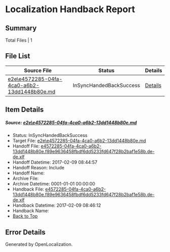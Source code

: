 # <a name='report-top'></a> Localization Handback Report

## Summary
 Total Files | 1

## File List
 Source File | Status | Details 
 ----------- | ------ | ------- 
 [e2e\e4572285-04fa-4ca0-a6b2-13dd1448b80e.md](https://github.com/OpenLocalizationTestOrg/ol-test0/blob/ff5bfb68e333417cbd277c7102190f0870d66649/e2e/e4572285-04fa-4ca0-a6b2-13dd1448b80e.md) | InSyncHandedBackSuccess | [Details](#790fc38ab22af08653f6ac168b5bd753b4f5a4e76)

## Item Details
##### <a name='790fc38ab22af08653f6ac168b5bd753b4f5a4e76'></a> Source: [e2e\e4572285-04fa-4ca0-a6b2-13dd1448b80e.md](https://github.com/OpenLocalizationTestOrg/ol-test0/blob/ff5bfb68e333417cbd277c7102190f0870d66649/e2e/e4572285-04fa-4ca0-a6b2-13dd1448b80e.md)
* Status: InSyncHandedBackSuccess
* Target File: [e2e\e4572285-04fa-4ca0-a6b2-13dd1448b80e.md](https://github.com/OpenLocalizationTestOrg/ol-test0-dede/blob/ee671c1efb5fd6ef731a83602407b2e10af74b94/e2e/e4572285-04fa-4ca0-a6b2-13dd1448b80e.md)
* Handoff File: [e4572285-04fa-4ca0-a6b2-13dd1448b80e.f89e9636458fbdf6dd5233fd647f28b2baf1e58b.de-de.xlf](https://github.com/OpenLocalizationTestOrg/ol-test0-handoff/blob/d0210fbb62f591f039d83330bd127bfc4be74aa8/ol-handoff/OpenLocalizationTestOrg/ol-test0-dede/shujia/ht/e4572285-04fa-4ca0-a6b2-13dd1448b80e.f89e9636458fbdf6dd5233fd647f28b2baf1e58b.de-de.xlf)
* Handoff Datetime: 2017-02-09 08:44:57
* Handoff Reason: Include
* Handoff Name: 
* Archive File: 
* Archive Datetime: 0001-01-01 00:00:00
* Handback File: [e4572285-04fa-4ca0-a6b2-13dd1448b80e.f89e9636458fbdf6dd5233fd647f28b2baf1e58b.de-de.xlf](https://github.com/OpenLocalizationTestOrg/ol-test0-handback/blob/094c87eb499685cc8c4cabeefba0d0bc8514cf24/ol-handback/OpenLocalizationTestOrg/ol-test0-dede/shujia/ht/e4572285-04fa-4ca0-a6b2-13dd1448b80e.f89e9636458fbdf6dd5233fd647f28b2baf1e58b.de-de.xlf)
* Handback Datetime: 2017-02-09 08:46:12
* Handback Name: 
* [Back to Top](#report-top)


## Error Details

Generated by OpenLocalization.
